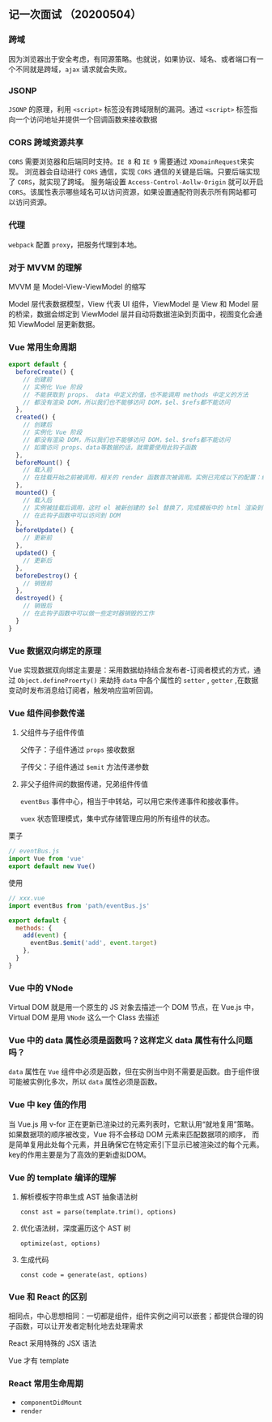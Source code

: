 ## 记一次面试 （20200504）


### 跨域

因为浏览器出于安全考虑，有同源策略。也就说，如果协议、域名、或者端口有一个不同就是跨域，`ajax` 请求就会失败。



### JSONP

`JSONP` 的原理，利用 `<script>` 标签没有跨域限制的漏洞。通过 `<script>` 标签指向一个访问地址并提供一个回调函数来接收数据



### CORS 跨域资源共享

`CORS` 需要浏览器和后端同时支持。`IE 8` 和 `IE 9` 需要通过 `XDomainRequest`来实现。
浏览器会自动进行 `CORS` 通信，实现 `CORS` 通信的关键是后端。只要后端实现了 `CORS`，就实现了跨域。
服务端设置 `Access-Control-Aollw-Origin` 就可以开启 `CORS`。该属性表示哪些域名可以访问资源，如果设置通配符则表示所有网站都可以访问资源。



### 代理

`webpack` 配置 `proxy`，把服务代理到本地。



### 对于 MVVM 的理解

MVVM 是 Model-View-ViewModel 的缩写

Model 层代表数据模型，View 代表 UI 组件，ViewModel 是 View 和 Model 层的桥梁，数据会绑定到 ViewModel 层并自动将数据渲染到页面中，视图变化会通知 ViewModel 层更新数据。



### Vue 常用生命周期

```js
export default {
  beforeCreate() {
    // 创建前
    // 实例化 Vue 阶段
    // 不能获取到 props、 data 中定义的值，也不能调用 methods 中定义的方法
    // 都没有渲染 DOM，所以我们也不能够访问 DOM，$el、$refs都不能访问
  },
  created() {        
    // 创建后
    // 实例化 Vue 阶段
    // 都没有渲染 DOM，所以我们也不能够访问 DOM，$el、$refs都不能访问
    // 如需访问 props、data等数据的话，就需要使用此钩子函数
  },
  beforeMount() {
    // 载入前
    // 在挂载开始之前被调用，相关的 render 函数首次被调用。实例已完成以下的配置：编译模板，把 data 中定义的值和template 生成 html，注意此时还没有挂载 html 到页面上
  },
  mounted() {
    // 载入后
    // 实例被挂载后调用，这时 el 被新创建的 $el 替换了，完成模板中的 html 渲染到 文档中
    // 在此钩子函数中可以访问到 DOM
  },
  beforeUpdate() {
    // 更新前
  },
  updated() {
    // 更新后
  },
  beforeDestroy() {
    // 销毁前
  },
  destroyed() {
    // 销毁后
    // 在此钩子函数中可以做一些定时器销毁的工作
  }
}
```

### Vue 数据双向绑定的原理

Vue 实现数据双向绑定主要是：采用数据劫持结合发布者-订阅者模式的方式，通过 `Object.defineProerty()` 来劫持 `data` 中各个属性的 `setter` , `getter` ,在数据变动时发布消息给订阅者，触发响应监听回调。

### Vue 组件间参数传递

1. 父组件与子组件传值

   父传子：子组件通过 `props` 接收数据

   子传父：子组件通过 `$emit` 方法传递参数

2. 非父子组件间的数据传递，兄弟组件传值

   `eventBus` 事件中心，相当于中转站，可以用它来传递事件和接收事件。

   `vuex` 状态管理模式，集中式存储管理应用的所有组件的状态。

栗子

```js
// eventBus.js
import Vue from 'vue'  
export default new Vue() 
```

使用

```js
// xxx.vue
import eventBus from 'path/eventBus.js'

export default {
  methods: {
    add(event) {
      eventBus.$emit('add', event.target)
    },
  }
}
```

### Vue 中的 VNode

Virtual DOM 就是用一个原生的 JS 对象去描述一个 DOM 节点，在 Vue.js 中，Virtual DOM 是用 `VNode` 这么一个 Class 去描述

### Vue 中的 data 属性必须是函数吗？这样定义 data 属性有什么问题吗？

`data` 属性在 `Vue` 组件中必须是函数，但在实例当中则不需要是函数。由于组件很可能被实例化多次，所以 `data` 属性必须是函数。

### Vue 中 key 值的作用

当 Vue.js 用 v-for 正在更新已渲染过的元素列表时，它默认用“就地复用”策略。如果数据项的顺序被改变，Vue 将不会移动 DOM 元素来匹配数据项的顺序， 而是简单复用此处每个元素，并且确保它在特定索引下显示已被渲染过的每个元素。key的作用主要是为了高效的更新虚拟DOM。

### Vue 的 template 编译的理解

1. 解析模板字符串生成 AST 抽象语法树

   `const ast = parse(template.trim(), options)`

2. 优化语法树，深度遍历这个 AST 树

   `optimize(ast, options)`

3. 生成代码

   `const code = generate(ast, options)`

### Vue 和 React 的区别

相同点，中心思想相同：一切都是组件，组件实例之间可以嵌套；都提供合理的钩子函数，可以让开发者定制化地去处理需求

React 采用特殊的 JSX 语法

Vue 才有 template

### React 常用生命周期

- `componentDidMount`
- `render`

